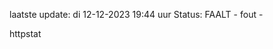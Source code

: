 laatste update: 
di 12-12-2023 19:44   uur 
Status: FAALT - fout - 
<div class="service Y">httpstat</div>